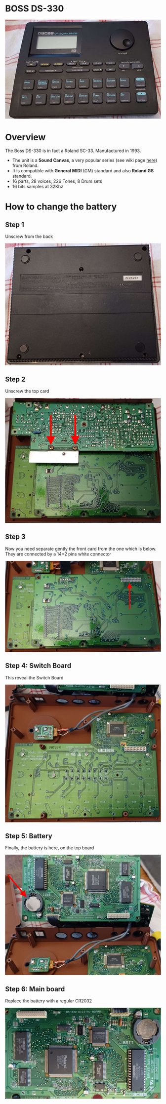 # BOSS DS-330

![01](assets/01.jpg)

# Overview

The Boss DS-330 is in fact a Roland SC-33. Manufactured in 1993. 

- The unit is a **Sound Canvas**, a very popular series (see wiki page [here](https://en.wikipedia.org/wiki/Roland_Sound_Canvas)) from Roland.
- It is compatible with **General MIDI** (GM) standard and also **Roland GS** standard.
- 16 parts, 28 voices, 226 Tones, 8 Drum sets
- 16 bits samples at 32Khz

# How to change the battery

## Step 1

Unscrew from the back

![02](assets/02.jpg)

## Step 2

Unscrew the top card

![03](assets/03.jpg)

## Step 3

Now you need separate gently the front card from the one which is below. They are connected by a 14*2 pins white connector

![04](assets/04.jpg)

## Step 4: Switch Board

This reveal the Switch Board 

![05](assets/05.jpg)

## Step 5: Battery

Finally, the battery is here, on the top board

![06](assets/06.jpg)

## Step 6: Main board

Replace the battery with a regular CR2032

![07](assets/07.jpg)
